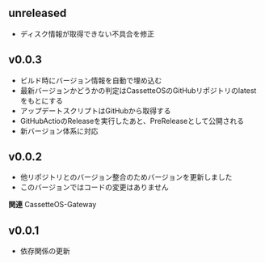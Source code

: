 ## unreleased
- ディスク情報が取得できない不具合を修正

## v0.0.3
- ビルド時にバージョン情報を自動で埋め込む
- 最新バージョンかどうかの判定はCassetteOSのGitHubリポジトリのlatestをもとにする
- アップデートスクリプトはGitHubから取得する
- GitHubActioのReleaseを実行したあと、PreReleaseとして公開される
- 新バージョン体系に対応

## v0.0.2
- 他リポジトリとのバージョン整合のためバージョンを更新しました
- このバージョンではコードの変更はありません

**関連**
CassetteOS-Gateway

## v0.0.1
- 依存関係の更新
